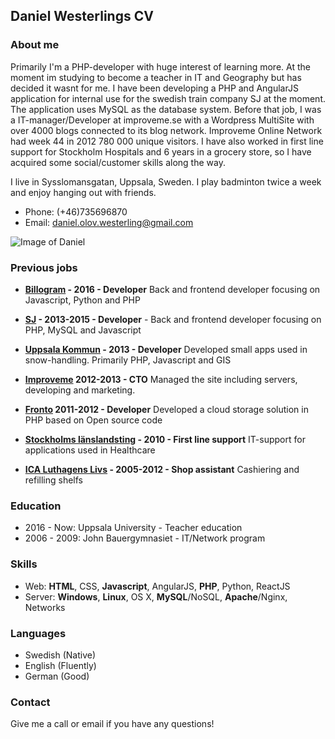 ## Daniel Westerlings CV

### About me
Primarily I'm a PHP-developer with huge interest of learning more. At the moment im studying to become a teacher in IT and Geography but has decided it wasnt for me. I have been developing a PHP and AngularJS application for internal use for the swedish train company SJ at the moment. The application uses MySQL as the database system. Before that job, I was a IT-manager/Developer at improveme.se with a Wordpress MultiSite with over 4000 blogs connected to its blog network. Improveme Online Network had week 44 in 2012 780 000 unique visitors. I have also worked in first line support for Stockholm Hospitals and 6 years in a grocery store, so I have acquired some social/customer skills along the way.


I live in Sysslomansgatan, Uppsala, Sweden. I play badminton twice a week and enjoy hanging out with friends. 
* Phone: (+46)735696870
* Email: daniel.olov.westerling@gmail.com

![Image of Daniel](https://scontent.fbma2-1.fna.fbcdn.net/v/t1.0-9/22228496_10155088135451909_731543235580180837_n.jpg?oh=90aec3ad9ab39634154019954f2453d7&oe=5AB8F2F7)

### Previous jobs

* **[Billogram](http://billogram.com) - 2016 - Developer** Back and frontend developer focusing on Javascript, Python and PHP

* **[SJ](http://sj.se) - 2013-2015 - Developer** - Back and frontend developer focusing on PHP, MySQL and Javascript

* **[Uppsala Kommun](http://uppsala.se) - 2013 - Developer** Developed small apps used in snow-handling. Primarily PHP, Javascript and GIS

* **[Improveme](http://improveme.se) 2012-2013 - CTO** Managed the site including servers, developing and marketing. 

* **[Fronto](http://www.fronto.se/) 2011-2012 - Developer** Developed a cloud storage solution in PHP based on Open source code

* **[Stockholms länslandsting](http://www.sll.se/) - 2010 - First line support** IT-support for applications used in Healthcare

* **[ICA Luthagens Livs](https://www.ica.se/butiker/supermarket/uppsala/ica-supermarket-luthagens-livs-1495/start/) - 2005-2012 - Shop assistant** Cashiering and refilling shelfs

### Education
* 2016 - Now: Uppsala University - Teacher education
* 2006 - 2009: John Bauergymnasiet - IT/Network program

### Skills
* Web: **HTML**, CSS, **Javascript**, AngularJS, **PHP**, Python, ReactJS
* Server: **Windows**, **Linux**, OS X, **MySQL**/NoSQL, **Apache**/Nginx, Networks

### Languages
* Swedish (Native)
* English (Fluently)
* German (Good)

### Contact
Give me a call or email if you have any questions!
